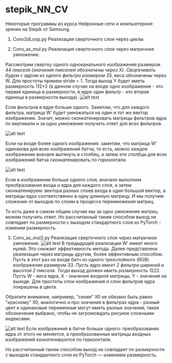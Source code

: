 ﻿# stepik_NN_CV
Некоторые программы из курса Нейронные сети и компьютерное зрение на Stepik от Samsung.

1) Conv2dLoop.py Реализация сверточного слоя через циклы

2) Conv_as_mul.py Реализация сверточного слоя через матричное умножение.

Рассмотрим свертку одного одноканального изображения размером 4*4 пикселя (значения пикселей обозначены через X).
Сворачивать будем с ядром из одного фильтра размером 3*3, веса обозначены через W.
Для простоты примем stride = 1.
Тогда выход Y будет иметь размерность 1*1*2*2 (в данном случае на входе одно изображение - это первая единица в размерности, в ядре один фильтр - это вторая единица в размерности выхода).
![alt text](https://github.com/maxkom125/stepik_NN_CV/images/img1.png)



Если фильтров в ядре больше одного. Заметим, что для каждого фильтра, матрица W’ будет умножаться на один и тот же вектор изображения. Значит, можно сконкатенировать матрицы фильтров ядра по вертикали и за одно умножение получить ответ для всех фильтров.

![alt text](https://github.com/maxkom125/stepik_NN_CV/images/img2.png)


Если на входе более одного изображения: заметим, что матрица W’ одинакова для всех изображений батча, то есть, можно каждое изображение вначале вытянуть в столбец, а затем эти столбцы для всех изображений батча сконкатенировать по горизонтали.

![alt text](https://github.com/maxkom125/stepik_NN_CV/images/img3.png)

Если в изображении больше одного слоя, вначале выполним преобразования входа и ядра для каждого слоя, а затем сконкатенируем: вектора разных слоев входа в один большой вектор, а матрицы ядра соответственно в одну длинную матрицу. И мы получим сложение от выходов по слоям в процессе перемножения матриц. 



То есть даже в самом общем случае мы за одно умножение матриц можем получить ответ.
Но рассчитанный таким способом выход не совпадает по размерности с выходом стандартного слоя из PyTorch - изменим размерность.


3) Conv_as_mul2.py Реализация сверточного слоя через матричное умножение.
![alt text](https://github.com/maxkom125/stepik_NN_CV/images/img4.png)
В предыдущей реализации W’ имеет много нулей. Это снижает эффективность метода.
Далее представлена реализация через матрицы другим, более эффективным способом.
Пусть в этот раз на входе батч из одного трехслойного (RGB) изображения размером 3*3.
Пусть ядро имеет 2 фильтра шириной и высотой 2 пикселя.
Тогда выход должен иметь размерность 1*2*2*2.
Пусть W - веса ядра, X - значения входной матрицы, Y - значения на выходе.
Для простоты слои изображения и слои фильтров ядра покрашены в цвета.

Обратите внимание, например, "синяя" X0 не обязано быть равно "красному" X0, аналогично и про значения в фильтрах ядра - разный цвет и одинаковые переменные могут иметь разные значения, такое обозначение выбрано, чтобы не загромождать рисунок сложными индексами.


![alt text](https://github.com/maxkom125/stepik_NN_CV/images/img5.png)
Если изображений в батче больше одного: преобразования ядра от этого не меняется, а преобразованные матрицы входных изображений конкатенируются по горизонтали.

Но рассчитанный таким способом выход не совпадает по размерности с выходом стандартного слоя из PyTorch — изменяем размерность.



